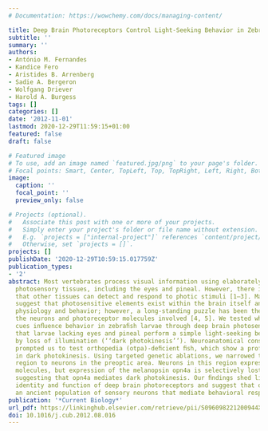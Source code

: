 ```yaml
---
# Documentation: https://wowchemy.com/docs/managing-content/

title: Deep Brain Photoreceptors Control Light-Seeking Behavior in Zebrafish Larvae
subtitle: ''
summary: ''
authors:
- António M. Fernandes
- Kandice Fero
- Aristides B. Arrenberg
- Sadie A. Bergeron
- Wolfgang Driever
- Harold A. Burgess
tags: []
categories: []
date: '2012-11-01'
lastmod: 2020-12-29T11:59:15+01:00
featured: false
draft: false

# Featured image
# To use, add an image named `featured.jpg/png` to your page's folder.
# Focal points: Smart, Center, TopLeft, Top, TopRight, Left, Right, BottomLeft, Bottom, BottomRight.
image:
  caption: ''
  focal_point: ''
  preview_only: false

# Projects (optional).
#   Associate this post with one or more of your projects.
#   Simply enter your project's folder or file name without extension.
#   E.g. `projects = ["internal-project"]` references `content/project/deep-learning/index.md`.
#   Otherwise, set `projects = []`.
projects: []
publishDate: '2020-12-29T10:59:15.017759Z'
publication_types:
- '2'
abstract: Most vertebrates process visual information using elaborately structured
  photosensory tissues, including the eyes and pineal. However, there is strong evidence
  that other tissues can detect and respond to photic stimuli [1–3]. Many reports
  suggest that photosensitive elements exist within the brain itself and inﬂuence
  physiology and behavior; however, a long-standing puzzle has been the identity of
  the neurons and photoreceptor molecules involved [4, 5]. We tested whether light
  cues inﬂuence behavior in zebraﬁsh larvae through deep brain photosensors. We found
  that larvae lacking eyes and pineal perform a simple light-seeking behavior triggered
  by loss of illumination (‘‘dark photokinesis’’). Neuroanatomical considerations
  prompted us to test orthopedia (otpa)-deﬁcient ﬁsh, which show a profound reduction
  in dark photokinesis. Using targeted genetic ablations, we narrowed the photosensitive
  region to neurons in the preoptic area. Neurons in this region express several photoreceptive
  molecules, but expression of the melanopsin opn4a is selectively lost in otpa mutants,
  suggesting that opn4a mediates dark photokinesis. Our ﬁndings shed light on the
  identity and function of deep brain photoreceptors and suggest that otpa speciﬁes
  an ancient population of sensory neurons that mediate behavioral responses to light.
publication: '*Current Biology*'
url_pdf: https://linkinghub.elsevier.com/retrieve/pii/S096098221200944X
doi: 10.1016/j.cub.2012.08.016
---
```

